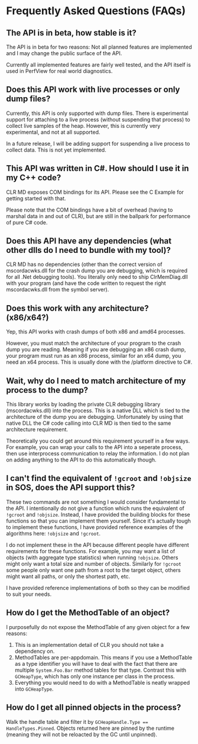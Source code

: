 # Frequently Asked Questions (FAQs)

## The API is in beta, how stable is it?

The API is in beta for two reasons: Not all planned features are implemented and
I may change the public surface of the API.

Currently all implemented features are fairly well tested, and the API itself is
used in PerfView for real world diagnostics.

## Does this API work with live processes or only dump files?

Currently, this API is only supported with dump files. There is experimental
support for attaching to a live process (without suspending that process) to
collect live samples of the heap. However, this is currently very experimental,
and not at all supported.

In a future release, I will be adding support for suspending a live process to
collect data. This is not yet implemented.

## This API was written in C#. How should I use it in my C++ code?

CLR MD exposes COM bindings for its API. Please see the C Example for getting
started with that.

Please note that the COM bindings have a bit of overhead (having to marshal data
in and out of CLR), but are still in the ballpark for performance of pure C#
code.

## Does this API have any dependencies (what other dlls do I need to bundle with my tool)?

CLR MD has no dependencies (other than the correct version of mscordacwks.dll
for the crash dump you are debugging, which is required for all .Net debugging
tools). You literally only need to ship ClrMemDiag.dll with your program (and
have the code written to request the right mscordacwks.dll from the symbol
server).

## Does this work with any architecture? (x86/x64?)

Yep, this API works with crash dumps of both x86 and amd64 processes.

However, you must match the architecture of your program to the crash dump you
are reading. Meaning if you are debugging an x86 crash dump, your program must
run as an x86 process, similar for an x64 dump, you need an x64 process. This is
usually done with the /platform directive to C#.

## Wait, why do I need to match architecture of my process to the dump?

This library works by loading the private CLR debugging library
(mscordacwks.dll) into the process. This is a native DLL which is tied to the
architecture of the dump you are debugging. Unfortunately by using that native
DLL the C# code calling into CLR MD is then tied to the same architecture
requirement.

Theoretically you could get around this requirement yourself in a few ways. For
example, you can wrap your calls to the API into a seperate process, then use
interprocess communication to relay the information. I do not plan on adding
anything to the API to do this automatically though.

## I can't find the equivalent of `!gcroot` and `!objsize` in SOS, does the API support this?

These two commands are not something I would consider fundamental to the API. I
intentionally do not give a function which runs the equivalent of `!gcroot` and
`!objsize`. Instead, I have provided the building blocks for these functions so
that you can implement them yourself. Since it's actually tough to implement
these functions, I have provided reference examples of the algorithms here:
`!objsize` and `!gcroot`.

I do not implement these in the API because different people have different
requirements for these functions. For example, you may want a list of objects
(with aggregate type statistics) when running `!objsize`. Others might only want
a total size and number of objects. Similarly for `!gcroot` some people only
want one path from a root to the target object, others might want all paths, or
only the shortest path, etc.

I have provided reference implementations of both so they can be modified to
suit your needs.

## How do I get the MethodTable of an object?

I purposefully do not expose the MethodTable of any given object for a few
reasons:

1. This is an implementation detail of CLR you should not take a dependency on.
2. MethodTables are per-appdomain. This means if you use a MethodTable as a type
   identifier you will have to deal with the fact that there are multiple
   `System.Foo.Bar` method tables for that type. Contrast this with
   `GCHeapType`, which has only one instance per class in the process.
3. Everything you would need to do with a MethodTable is neatly wrapped into
   `GCHeapType`.

## How do I get all pinned objects in the process?

Walk the handle table and filter it by
`GCHeapHandle.Type == HandleTypes.Pinned`. Objects returned here are pinned by
the runtime (meaning they will not be reloacted by the GC until unpinned).
